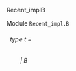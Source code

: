 Recent_implB

 Module  `` Recent_impl.B `` 
<a id="type-t"></a>
###### &nbsp; type t = 

<a id="type-t.B"></a>
###### &nbsp; &nbsp; &nbsp; &nbsp; | B

 



